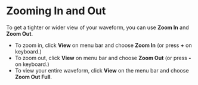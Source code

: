 # Zooming In and Out

To get a tighter or wider view of your waveform, you can use **Zoom In** and **Zoom Out**.

* To zoom in, click **View** on menu bar and choose **Zoom In** \(or press **+** on keyboard.\)
* To zoom out, click **View** on menu bar and choose **Zoom Out** \(or press **-** on keyboard.\)
* To view your entire waveform, click **View** on the menu bar and choose **Zoom Out Full**.

